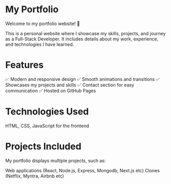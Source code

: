 # My Portfolio 

Welcome to my portfolio website! 🚀

This is a personal website where I showcase my skills, projects, and journey as a Full-Stack Developer. It includes details about my work, experience, and technologies I have learned.

# Features
✅ Modern and responsive design
✅ Smooth animations and transitions
✅ Showcases my projects and skills
✅ Contact section for easy communication
✅ Hosted on GitHub Pages

# Technologies Used
HTML, CSS, JavaScript for the frontend

# Projects Included
My portfolio displays multiple projects, such as:

Web applications (React, Node.js, Express, Mongodb, Next.js etc)
Clones (Netflix, Myntra, Airbnb etc)

